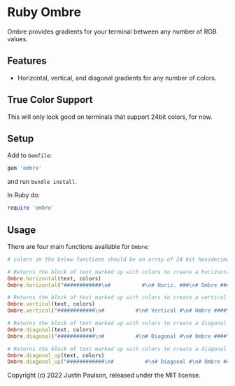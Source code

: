 # Ruby Ombre

Ombre provides gradients for your terminal between any number of RGB values.

## Features

* Horizontal, vertical, and diagonal gradients for any number of colors.
## True Color Support

This will only look good on terminals that support 24bit colors, for now.

## Setup

Add to `Gemfile`:

```ruby
gem 'ombre'
```

and run `bundle install`.

In Ruby do:

```ruby
require 'ombre'
```

## Usage

There are four main functions available for `Ombre`:

```ruby
# colors in the below functions should be an array of 24 bit hexidecimal RGB values as strings.

# Returns the block of text marked up with colors to create a horizontal gradient from left to right
Ombre.horizontal(text, colors)
Ombre.horizontal("############\n#          #\n# Horiz. ###\n# Ombre ####\n# Test #####\n# From #####\n# Red ######\n# To #######\n# Blue #####\n#          #\n############", ["FF0000", "0000FF"])

# Returns the block of text marked up with colors to create a vertical gradient from top to bottom
Ombre.vertical(text, colors)
Ombre.vertical("############\n#          #\n# Vertical #\n# Ombre ####\n# Test #####\n# From #####\n# Red ######\n# To #######\n# Blue #####\n#          #\n############", ["FF0000", "0000FF"])

# Returns the block of text marked up with colors to create a diagonal gradient from top-left to bottom-right
Ombre.diagonal(text, colors)
Ombre.diagonal("############\n#          #\n# Diagonal #\n# Ombre ####\n# Test #####\n# From #####\n# Red ######\n# To #######\n# Blue #####\n#          #\n############", ["FF0000", "0000FF"])

# Returns the block of text marked up with colors to create a diagonal gradient from bottom-left to top-right
Ombre.diagonal_up(text, colors)
Ombre.diagonal_up("############\n#          #\n# Diagonal #\n# Ombre ####\n# Test #####\n# From #####\n# Red ######\n# To #######\n# Blue #####\n#          #\n############", ["FF0000", "0000FF"])
```


Copyright (c) 2022 Justin Paulson, released under the
MIT license.